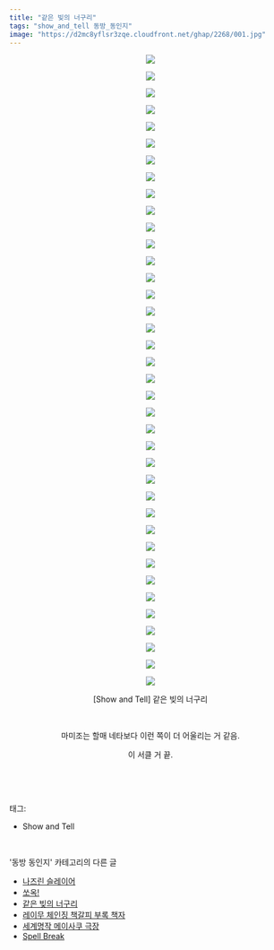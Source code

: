```yaml
---
title: "같은 빚의 너구리"
tags: "show_and_tell 동방_동인지"
image: "https://d2mc8yflsr3zqe.cloudfront.net/ghap/2268/001.jpg"
---
```

<div class="article">
<p style="text-align: center; clear: none; float: none;"><img src="{{ site.imgserver2 }}/ghap/2268/001.jpg"/></p>
<p style="text-align: center; clear: none; float: none;"><img src="{{ site.imgserver2 }}/ghap/2268/002.jpg"/></p>
<p style="text-align: center; clear: none; float: none;"><img src="{{ site.imgserver2 }}/ghap/2268/003.jpg"/></p>
<p style="text-align: center; clear: none; float: none;"><img src="{{ site.imgserver2 }}/ghap/2268/004.jpg"/></p>
<p style="text-align: center; clear: none; float: none;"><img src="{{ site.imgserver2 }}/ghap/2268/005.jpg"/></p>
<p style="text-align: center; clear: none; float: none;"><img src="{{ site.imgserver2 }}/ghap/2268/006.jpg"/></p>
<p style="text-align: center; clear: none; float: none;"><img src="{{ site.imgserver2 }}/ghap/2268/007.jpg"/></p>
<p style="text-align: center; clear: none; float: none;"><img src="{{ site.imgserver2 }}/ghap/2268/008.jpg"/></p>
<p style="text-align: center; clear: none; float: none;"><img src="{{ site.imgserver2 }}/ghap/2268/009.jpg"/></p>
<p style="text-align: center; clear: none; float: none;"><img src="{{ site.imgserver2 }}/ghap/2268/010.jpg"/></p>
<p style="text-align: center; clear: none; float: none;"><img src="{{ site.imgserver2 }}/ghap/2268/011.jpg"/></p>
<p style="text-align: center; clear: none; float: none;"><img src="{{ site.imgserver2 }}/ghap/2268/012.jpg"/></p>
<p style="text-align: center; clear: none; float: none;"><img src="{{ site.imgserver2 }}/ghap/2268/013.jpg"/></p>
<p style="text-align: center; clear: none; float: none;"><img src="{{ site.imgserver2 }}/ghap/2268/014.jpg"/></p>
<p style="text-align: center; clear: none; float: none;"><img src="{{ site.imgserver2 }}/ghap/2268/015.jpg"/></p>
<p style="text-align: center; clear: none; float: none;"><img src="{{ site.imgserver2 }}/ghap/2268/016.jpg"/></p>
<p style="text-align: center; clear: none; float: none;"><img src="{{ site.imgserver2 }}/ghap/2268/017.jpg"/></p>
<p style="text-align: center; clear: none; float: none;"><img src="{{ site.imgserver2 }}/ghap/2268/018.jpg"/></p>
<p style="text-align: center; clear: none; float: none;"><img src="{{ site.imgserver2 }}/ghap/2268/019.jpg"/></p>
<p style="text-align: center; clear: none; float: none;"><img src="{{ site.imgserver2 }}/ghap/2268/020.jpg"/></p>
<p style="text-align: center; clear: none; float: none;"><img src="{{ site.imgserver2 }}/ghap/2268/021.jpg"/></p>
<p style="text-align: center; clear: none; float: none;"><img src="{{ site.imgserver2 }}/ghap/2268/022.jpg"/></p>
<p style="text-align: center; clear: none; float: none;"><img src="{{ site.imgserver2 }}/ghap/2268/023.jpg"/></p>
<p style="text-align: center; clear: none; float: none;"><img src="{{ site.imgserver2 }}/ghap/2268/024.jpg"/></p>
<p style="text-align: center; clear: none; float: none;"><img src="{{ site.imgserver2 }}/ghap/2268/025.jpg"/></p>
<p style="text-align: center; clear: none; float: none;"><img src="{{ site.imgserver2 }}/ghap/2268/026.jpg"/></p>
<p style="text-align: center; clear: none; float: none;"><img src="{{ site.imgserver2 }}/ghap/2268/027.jpg"/></p>
<p style="text-align: center; clear: none; float: none;"><img src="{{ site.imgserver2 }}/ghap/2268/028.jpg"/></p>
<p style="text-align: center; clear: none; float: none;"><img src="{{ site.imgserver2 }}/ghap/2268/029.jpg"/></p>
<p style="text-align: center; clear: none; float: none;"><img src="{{ site.imgserver2 }}/ghap/2268/030.jpg"/></p>
<p style="text-align: center; clear: none; float: none;"><img src="{{ site.imgserver2 }}/ghap/2268/031.jpg"/></p>
<p style="text-align: center; clear: none; float: none;"><img src="{{ site.imgserver2 }}/ghap/2268/032.jpg"/></p>
<p style="text-align: center; clear: none; float: none;"><img src="{{ site.imgserver2 }}/ghap/2268/033.jpg"/></p>
<p style="text-align: center; clear: none; float: none;"><img src="{{ site.imgserver2 }}/ghap/2268/034.jpg"/></p>
<p style="text-align: center; clear: none; float: none;"><img src="{{ site.imgserver2 }}/ghap/2268/035.jpg"/></p>
<p style="text-align: center; clear: none; float: none;"><img src="{{ site.imgserver2 }}/ghap/2268/036.jpg"/></p>
<p style="text-align: center; clear: none; float: none;"><img src="{{ site.imgserver2 }}/ghap/2268/037.jpg"/></p>
<p style="text-align: center; clear: none; float: none;"><img src="{{ site.imgserver2 }}/ghap/2268/038.jpg"/></p>
<p style="text-align: center; clear: none; float: none;">[Show and Tell] 같은 빚의 너구리</p>
<p style="text-align: center; clear: none; float: none;"><br/></p>
<p style="text-align: center; clear: none; float: none;">마미조는 할매 네타보다 이런 쪽이 더 어울리는 거 같음.</p>
<p style="text-align: center; clear: none; float: none;">이 서클 거 끝.</p>
<p><br/></p>
</div><br/>
<div class="tagTrail">
<p>태그: </p>
<ul>
<li>Show and Tell</li>
</ul>
</div><br/>
<div class="another">
<p>'동방 동인지' 카테고리의 다른 글</p>
<ul>
<li><a href="/ghap_2271">나즈린 슬레이어</a></li>
<li><a href="/ghap_2269">쏘옥!</a></li>
<li><a href="/ghap_2268">같은 빚의 너구리</a></li>
<li><a href="/ghap_2267">레이무 체인징 책갈피 부록 책자</a></li>
<li><a href="/ghap_2266">세계명작 메이사쿠 극장</a></li>
<li><a href="/ghap_2265">Spell Break</a></li>
</ul>
</div><br/>
<div class="cb_module cb_fluid">
<div class="cb_wrt cb_profile">
</div><!-- commentList close -->
</div><br/>
